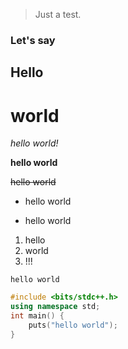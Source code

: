 >Just a test.

### Let's say
## Hello
# world

*hello world!*

**hello world**

~~hello world~~
+ hello world
- hello world

1. hello
1. world
1. !!!

```hello world```

```cpp
#include <bits/stdc++.h>
using namespace std;
int main() {
    puts("hello world");
}
```
